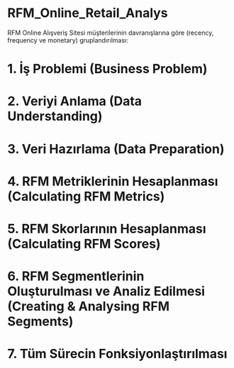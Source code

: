 # RFM_Online_Retail_Analys
RFM Online Alışveriş Sitesi müşterilerinin davranışlarına göre (recency, frequency ve monetary) gruplandırılması:
# 1. İş Problemi (Business Problem)
# 2. Veriyi Anlama (Data Understanding)
# 3. Veri Hazırlama (Data Preparation)
# 4. RFM Metriklerinin Hesaplanması (Calculating RFM Metrics)
# 5. RFM Skorlarının Hesaplanması (Calculating RFM Scores)
# 6. RFM Segmentlerinin Oluşturulması ve Analiz Edilmesi (Creating & Analysing RFM Segments)
# 7. Tüm Sürecin Fonksiyonlaştırılması
